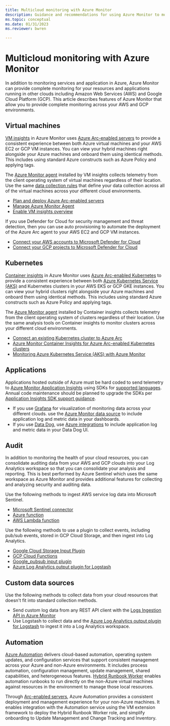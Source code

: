 ```yaml
---
title: Multicloud monitoring with Azure Monitor
description: Guidance and recommendations for using Azure Monitor to monitor resources and applications in other clouds.
ms.topic: conceptual
ms.date: 01/31/2023
ms.reviewer: bwren

---
```


# Multicloud monitoring with Azure Monitor
In addition to monitoring services and application in Azure, Azure Monitor can provide complete monitoring for your resources and applications running in other clouds including Amazon Web Services (AWS) and Google Cloud Platform (GCP). This article describes features of Azure Monitor that allow you to provide complete monitoring across your AWS and GCP environments.

## Virtual machines
[VM insights](vm/vminsights-overview.md) in Azure Monitor uses [Azure Arc-enabled servers](../azure-arc/servers/overview.md) to provide a consistent experience between both Azure virtual machines and your AWS EC2 or GCP VM instances. You can view your hybrid machines right alongside your Azure machines and onboard them using identical methods. This includes using standard Azure constructs such as Azure Policy and applying tags.

The [Azure Monitor agent](agents/agents-overview.md) installed by VM insights collects telemetry from the client operating system of virtual machines regardless of their location. Use the same [data collection rules](essentials/data-collection-rule-overview.md) that define your data collection across all of the virtual machines across your different cloud environments.

- [Plan and deploy Azure Arc-enabled servers](../azure-arc/servers/plan-at-scale-deployment.md)
- [Manage Azure Monitor Agent](agents/azure-monitor-agent-manage.md)
- [Enable VM insights overview](vm/vminsights-enable-overview.md)

If you use Defender for Cloud for security management and threat detection, then you can use auto provisioning to automate the deployment of the Azure Arc agent to your AWS EC2 and GCP VM instances.

- [Connect your AWS accounts to Microsoft Defender for Cloud](../defender-for-cloud/quickstart-onboard-aws.md)
- [Connect your GCP projects to Microsoft Defender for Cloud](../defender-for-cloud/quickstart-onboard-gcp.md)

## Kubernetes
[Container insights](containers/container-insights-overview.md) in Azure Monitor uses [Azure Arc-enabled Kubernetes](../azure-arc/servers/overview.md) to provide a consistent experience between both [Azure Kubernetes Service (AKS)](../aks/intro-kubernetes.md) and Kubernetes clusters in your AWS EKS or GCP GKE instances. You can view your hybrid clusters right alongside your Azure machines and onboard them using identical methods. This includes using standard Azure constructs such as Azure Policy and applying tags.

The [Azure Monitor agent](agents/agents-overview.md) installed by Container insights collects telemetry from the client operating system of clusters regardless of their location. Use the same analysis tools on Container insights to monitor clusters across your different cloud environments.

- [Connect an existing Kubernetes cluster to Azure Arc](../azure-arc/kubernetes/quickstart-connect-cluster.md)
- [Azure Monitor Container Insights for Azure Arc-enabled Kubernetes clusters](containers/container-insights-enable-arc-enabled-clusters.md)
- [Monitoring Azure Kubernetes Service (AKS) with Azure Monitor](../aks/monitor-aks.md)

## Applications
Applications hosted outside of Azure must be hard coded to send telemetry to [Azure Monitor Application Insights](app/app-insights-overview.md) using SDKs for [supported languages](app/app-insights-overview.md#supported-languages). Annual code maintenance should be planned to upgrade the SDKs per [Application Insights SDK support guidance](app/sdk-support-guidance.md).

- If you use [Grafana](https://grafana.com/grafana/) for visualization of monitoring data across your different clouds. use the [Azure Monitor data source](https://grafana.com/docs/grafana/latest/datasources/azure-monitor/) to include application log and metric data in your dashboards.
- If you use [Data Dog](https://www.datadoghq.com/), use [Azure integrations](https://www.datadoghq.com/blog/azure-monitoring-enhancements/) to include application log and metric data in your Data Dog UI.


## Audit
In addition to monitoring the health of your cloud resources, you can consolidate auditing data from your AWS and GCP clouds into your Log Analytics workspace so that you can consolidate your analysis and reporting. This is best performed by Azure Sentinel which uses the same workspace as Azure Monitor and provides additional features for collecting and analyzing security and auditing data.

Use the following methods to ingest AWS service log data into Microsoft Sentinel.

- [Microsoft Sentinel connector](../sentinel/connect-aws.md)
- [Azure function](https://github.com/andedevsecops/AWS-CloudTrail-AzFunc)
- [AWS Lambda function](https://github.com/andedevsecops/aws-data-connector-az-sentinel)


Use the following methods to use a plugin to collect events, including pub/sub events, stored in GCP Cloud Storage, and then ingest into Log Analytics.

- [Google Cloud Storage Input Plugin](https://www.elastic.co/guide/en/logstash/current/plugins-inputs-google_cloud_storage.html)
- [GCP Cloud Functions](https://github.com/andedevsecops/azure-sentinel-gcp-data-connector)
- [Google_pubsub input plugin](https://www.elastic.co/guide/en/logstash/current/plugins-inputs-google_pubsub.html#plugins-inputs-google_pubsub)
- [Azure Log Analytics output plugin for Logstash](https://github.com/Azure/Azure-Sentinel/tree/master/DataConnectors/microsoft-logstash-output-azure-loganalytics)


## Custom data sources
Use the following methods to collect data from your cloud resources that doesn't fit into standard collection methods.

- Send custom log data from any REST API client with the [Logs Ingestion API in Azure Monitor](logs/logs-ingestion-api-overview.md)
- Use Logstash to collect data and the [Azure Log Analytics output plugin for Logstash](https://github.com/Azure/Azure-Sentinel/tree/master/DataConnectors/microsoft-logstash-output-azure-loganalytics) to ingest it into a Log Analytics workspace.

## Automation
[Azure Automation](../automation/overview.md) delivers cloud-based automation, operating system updates, and configuration services that support consistent management across your Azure and non-Azure environments. It includes process automation, configuration management, update management, shared capabilities, and heterogeneous features. [Hybrid Runbook Worker](../automation/automation-hybrid-runbook-worker.md) enables automation runbooks to run directly on the non-Azure virtual machines  against resources in the environment to manage those local resources.

Through [Arc-enabled servers](../azure-arc/servers/overview.md), Azure Automation provides a consistent deployment and management experience for your non-Azure machines. It enables integration with the Automation service using the VM extension framework to deploy the Hybrid Runbook Worker role, and simplify onboarding to Update Management and Change Tracking and Inventory.

